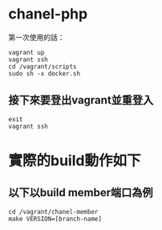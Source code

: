 chanel-php
==========

第一次使用的話：

```
vagrant up
vagrant ssh
cd /vagrant/scripts
sudo sh -x docker.sh
```

## **接下來要登出vagrant並重登入** 
```
exit
vagrant ssh
```

# 實際的build動作如下
## 以下以build member端口為例
```
cd /vagrant/chanel-member
make VERSION=[branch-name]
```